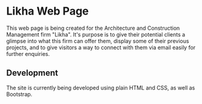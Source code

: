 # Likha Web Page

This web page is being created for the Architecture and Construction Management firm "Likha". It's purpose is to give their potential clients a glimpse into what this firm can offer them, display some of their previous projects, and to give visitors a way to connect with them via email easily for further enquiries.

## Development

The site is currently being developed using plain HTML and CSS, as well as Bootstrap.


